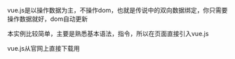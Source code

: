 vue.js是以操作数据为主，不操作dom，也就是传说中的双向数据绑定，你只需要操作数据就好，dom自动更新

本实例比较简单，主要是熟悉基本语法，指令，所以在页面直接引入vue.js  

vue.js从官网上直接下载用<script>标签引入即可  当然也可以npm install vue进行下载安装

index.html主要是vue的基本语法及用法

demo.html主要是写一个简单的todolist的小实例
